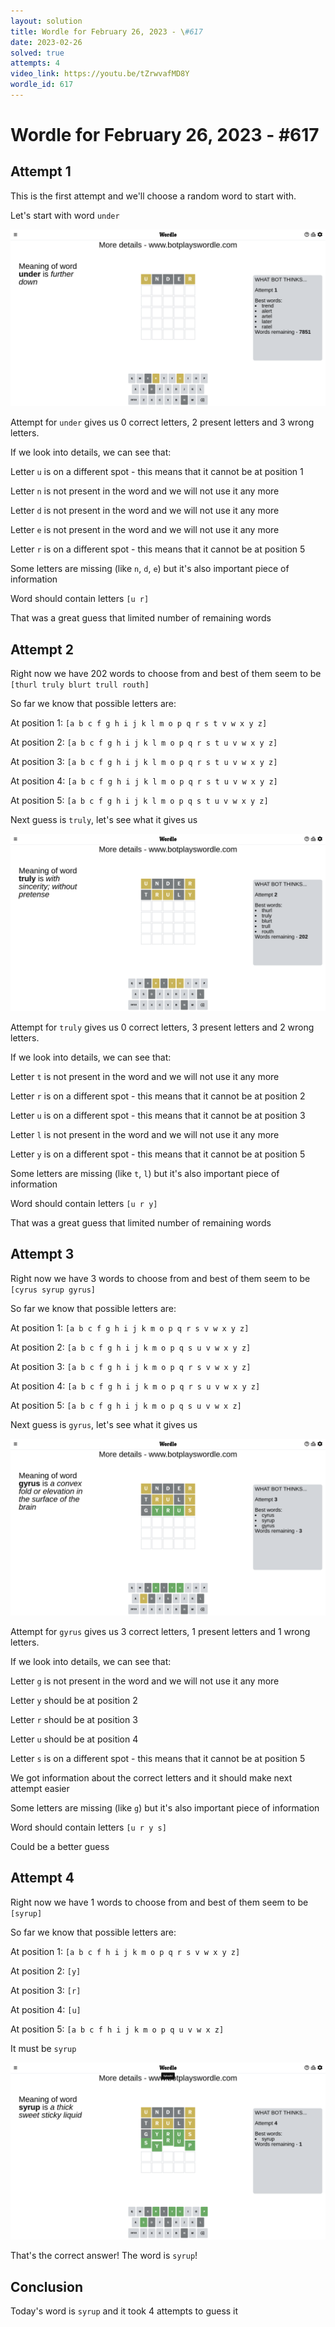 ```yaml
---
layout: solution
title: Wordle for February 26, 2023 - \#617
date: 2023-02-26
solved: true
attempts: 4
video_link: https://youtu.be/tZrwvafMD8Y
wordle_id: 617
---
```


# Wordle for February 26, 2023 - \#617

## Attempt 1

This is the first attempt and we'll choose a random word to start with.

Let's start with word `under`

![Attempt 1](2023-02-26/attempt-1.png)

Attempt for `under` gives us 0 correct letters, 2 present letters and 3 wrong letters.

If we look into details, we can see that:

Letter `u` is on a different spot - this means that it cannot be at position 1

Letter `n` is not present in the word and we will not use it any more

Letter `d` is not present in the word and we will not use it any more

Letter `e` is not present in the word and we will not use it any more

Letter `r` is on a different spot - this means that it cannot be at position 5

Some letters are missing (like `n`, `d`, `e`) but it's also important piece of information

Word should contain letters `[u r]`

That was a great guess that limited number of remaining words



## Attempt 2

Right now we have 202 words to choose from and best of them seem to be `[thurl truly blurt trull routh]`

So far we know that possible letters are:

At position 1: `[a b c f g h i j k l m o p q r s t v w x y z]`

At position 2: `[a b c f g h i j k l m o p q r s t u v w x y z]`

At position 3: `[a b c f g h i j k l m o p q r s t u v w x y z]`

At position 4: `[a b c f g h i j k l m o p q r s t u v w x y z]`

At position 5: `[a b c f g h i j k l m o p q s t u v w x y z]`

Next guess is `truly`, let's see what it gives us

![Attempt 2](2023-02-26/attempt-2.png)

Attempt for `truly` gives us 0 correct letters, 3 present letters and 2 wrong letters.

If we look into details, we can see that:

Letter `t` is not present in the word and we will not use it any more

Letter `r` is on a different spot - this means that it cannot be at position 2

Letter `u` is on a different spot - this means that it cannot be at position 3

Letter `l` is not present in the word and we will not use it any more

Letter `y` is on a different spot - this means that it cannot be at position 5

Some letters are missing (like `t`, `l`) but it's also important piece of information

Word should contain letters `[u r y]`

That was a great guess that limited number of remaining words



## Attempt 3

Right now we have 3 words to choose from and best of them seem to be `[cyrus syrup gyrus]`

So far we know that possible letters are:

At position 1: `[a b c f g h i j k m o p q r s v w x y z]`

At position 2: `[a b c f g h i j k m o p q s u v w x y z]`

At position 3: `[a b c f g h i j k m o p q r s v w x y z]`

At position 4: `[a b c f g h i j k m o p q r s u v w x y z]`

At position 5: `[a b c f g h i j k m o p q s u v w x z]`

Next guess is `gyrus`, let's see what it gives us

![Attempt 3](2023-02-26/attempt-3.png)

Attempt for `gyrus` gives us 3 correct letters, 1 present letters and 1 wrong letters.

If we look into details, we can see that:

Letter `g` is not present in the word and we will not use it any more

Letter `y` should be at position 2

Letter `r` should be at position 3

Letter `u` should be at position 4

Letter `s` is on a different spot - this means that it cannot be at position 5

We got information about the correct letters and it should make next attempt easier

Some letters are missing (like `g`) but it's also important piece of information

Word should contain letters `[u r y s]`

Could be a better guess



## Attempt 4

Right now we have 1 words to choose from and best of them seem to be `[syrup]`

So far we know that possible letters are:

At position 1: `[a b c f h i j k m o p q r s v w x y z]`

At position 2: `[y]`

At position 3: `[r]`

At position 4: `[u]`

At position 5: `[a b c f h i j k m o p q u v w x z]`

It must be `syrup`

![Attempt 4](2023-02-26/attempt-4.png)

That's the correct answer! The word is `syrup`!

## Conclusion

Today's word is `syrup` and it took 4 attempts to guess it

